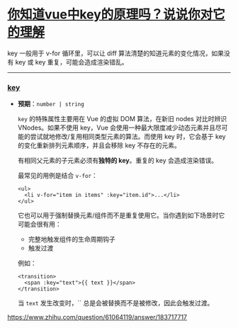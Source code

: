 # [你知道vue中key的原理吗？说说你对它的理解](https://github.com/haizlin/fe-interview/issues/545)

key 一般用于 v-for 循环里，可以让 diff 算法清楚的知道元素的变化情况，如果没有 key 或 key 重复，可能会造成渲染错乱。

---

### [key](https://cn.vuejs.org/v2/api/#key)

- **预期**：`number | string`

  `key` 的特殊属性主要用在 Vue 的虚拟 DOM 算法，在新旧 nodes 对比时辨识  VNodes。如果不使用 key，Vue 会使用一种最大限度减少动态元素并且尽可能的尝试就地修改/复用相同类型元素的算法。而使用 key  时，它会基于 key 的变化重新排列元素顺序，并且会移除 key 不存在的元素。

  有相同父元素的子元素必须有**独特的 key**。重复的 key 会造成渲染错误。

  最常见的用例是结合 `v-for`：

  ```
  <ul>
    <li v-for="item in items" :key="item.id">...</li>
  </ul>
  ```

  它也可以用于强制替换元素/组件而不是重复使用它。当你遇到如下场景时它可能会很有用：

  - 完整地触发组件的生命周期钩子
  - 触发过渡

  例如：

  ```
  <transition>
    <span :key="text">{{ text }}</span>
  </transition>
  ```

  当 `text` 发生改变时，`` 总是会被替换而不是被修改，因此会触发过渡。

https://www.zhihu.com/question/61064119/answer/183717717
